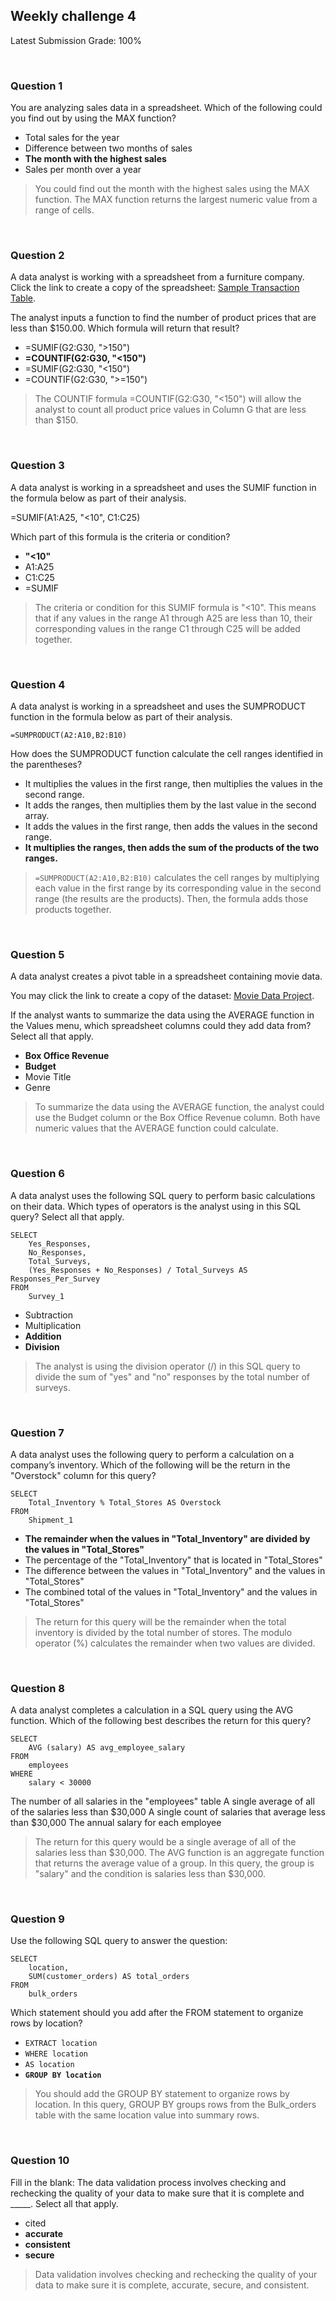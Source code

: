 ## Weekly challenge 4

Latest Submission Grade: 100%

&nbsp;

### Question 1

You are analyzing sales data in a spreadsheet. Which of the following could you find out by using the MAX function? 

* Total sales for the year
* Difference between two months of sales
* **The month with the highest sales**
* Sales per month over a year

> You could find out the month with the highest sales using the MAX function. The MAX function returns the largest numeric value from a range of cells.

&nbsp;

### Question 2

A data analyst is working with a spreadsheet from a furniture company. Click the link to create a copy of the spreadsheet: [Sample Transaction Table](files/Sample-Transaction-Table---transactional-data-format-csv.csv).

The analyst inputs a function to find the number of product prices that are less than $150.00. Which formula will return that result?

* =SUMIF(G2:G30, ">150")
* **=COUNTIF(G2:G30, "<150")**
* =SUMIF(G2:G30, "<150")
* =COUNTIF(G2:G30, ">=150")

> The COUNTIF formula =COUNTIF(G2:G30, "<150") will allow the analyst to count all product price values in Column G that are less than $150. 

&nbsp;

### Question 3

A data analyst is working in a spreadsheet and uses the SUMIF function in the formula below as part of their analysis. 

=SUMIF(A1:A25, "<10", C1:C25)

Which part of this formula is the criteria or condition? 

* **"<10"**
* A1:A25
* C1:C25
* =SUMIF 

> The criteria or condition for this SUMIF formula is "<10". This means that if any values in the range A1 through A25 are less than 10, their corresponding values in the range C1 through C25 will be added together.

&nbsp;

### Question 4

A data analyst is working in a spreadsheet and uses the SUMPRODUCT function in the formula below as part of their analysis. 

`=SUMPRODUCT(A2:A10,B2:B10)`

How does the SUMPRODUCT function calculate the cell ranges identified in the parentheses?

* It multiplies the values in the first range, then multiplies the values in the second range.
* It adds the ranges, then multiplies them by the last value in the second array.
* It adds the values in the first range, then adds the values in the second range. 
* **It multiplies the ranges, then adds the sum of the products of the two ranges.**

> `=SUMPRODUCT(A2:A10,B2:B10)` calculates the cell ranges by multiplying each value in the first range by its corresponding value in the second range (the results are the products). Then, the formula adds those products together.

&nbsp;

### Question 5

A data analyst creates a pivot table in a spreadsheet containing movie data. 

You may click the link to create a copy of the dataset: [Movie Data Project]((files/Movie-Data-Starter-Project.xlsx)).

If the analyst wants to summarize the data using the AVERAGE function in the Values menu, which spreadsheet columns could they add data from? Select all that apply.

* **Box Office Revenue** 
* **Budget**
* Movie Title
* Genre

> To summarize the data using the AVERAGE function, the analyst could use the Budget column or the Box Office Revenue column. Both have numeric values that the AVERAGE function could calculate.

&nbsp;

### Question 6

A data analyst uses the following SQL query to perform basic calculations on their data. Which types of operators is the analyst using in this SQL query? Select all that apply.

```
SELECT
    Yes_Responses,
    No_Responses,
    Total_Surveys,
    (Yes_Responses + No_Responses) / Total_Surveys AS Responses_Per_Survey
FROM 
    Survey_1
```

* Subtraction
* Multiplication
* **Addition**
* **Division**

> The analyst is using the division operator (/) in this SQL query to divide the sum of "yes" and "no" responses by the total number of surveys.

&nbsp;

### Question 7

A data analyst uses the following query to perform a calculation on a company’s inventory. Which of the following will be the return in the "Overstock" column for this query?

```
SELECT
    Total_Inventory % Total_Stores AS Overstock
FROM
    Shipment_1
```

* **The remainder when the values in "Total_Inventory" are divided by the values in "Total_Stores"**
* The percentage of the "Total_Inventory" that is located in "Total_Stores" 
* The difference between the values in "Total_Inventory" and the values in "Total_Stores"
* The combined total of the values in "Total_Inventory" and the values in "Total_Stores"

> The return for this query will be the remainder when the total inventory is divided by the total number of stores. The modulo operator (%) calculates the remainder when two values are divided.

&nbsp;

### Question 8

A data analyst completes a calculation in a SQL query using the AVG function. Which of the following best describes the return for this query?

```
SELECT 
    AVG (salary) AS avg_employee_salary 
FROM 
    employees 
WHERE 
    salary < 30000
```

The number of all salaries in the "employees" table
A single average of all of the salaries less than $30,000
A single count of salaries that average less than $30,000
The annual salary for each employee 

> The return for this query would be a single average of all of the salaries less than $30,000. The AVG function is an aggregate function that returns the average value of a group. In this query, the group is "salary" and the condition is salaries less than $30,000.

&nbsp;

### Question 9

Use the following SQL query to answer the question: 

```
SELECT
    location,
    SUM(customer_orders) AS total_orders
FROM
    bulk_orders
```

Which statement should you add after the FROM statement to organize rows by location?

* `EXTRACT location`
* `WHERE location`
* `AS location`
* **`GROUP BY location`**

> You should add the GROUP BY statement to organize rows by location. In this query, GROUP BY groups rows from the Bulk_orders table with the same location value into summary rows.

&nbsp;

### Question 10

Fill in the blank: The data validation process involves checking and rechecking the quality of your data to make sure that it is complete and _____. Select all that apply.

* cited
* **accurate**
* **consistent**
* **secure**

> Data validation involves checking and rechecking the quality of your data to make sure it is complete, accurate, secure, and consistent.